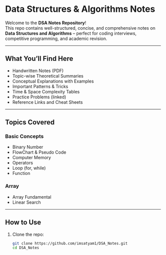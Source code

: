 # Data Structures & Algorithms Notes

Welcome to the **DSA Notes Repository**!  
This repo contains well-structured, concise, and comprehensive notes on **Data Structures and Algorithms** – perfect for coding interviews, competitive programming, and academic revision.

---

## What You’ll Find Here

- Handwritten Notes (PDF)
- Topic-wise Theoretical Summaries
- Conceptual Explanations with Examples
- Important Patterns & Tricks
- Time & Space Complexity Tables
- Practice Problems (linked)
- Reference Links and Cheat Sheets

---

## Topics Covered

### Basic Concepts

- Binary Number
- FlowChart & Pseudo Code
- Computer Memory
- Operators
- Loop (for, while)
- Function

### Array

- Array Fundamental
- Linear Search
---

## How to Use

1. Clone the repo:

   ```bash
   git clone https://github.com/imsatyam1/DSA_Notes.git
   cd DSA_Notes

